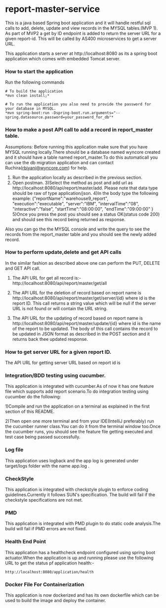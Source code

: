 # report-master-service
This is a java based Spring boot application and it will handle restful sql calls to add, delete, update and view records in the  MYSQL tables.(MVP 1).
As part of MVP2 a get by ID endpoint is added to return the server URL for a given report-id. This will be called by AS400
microservices to get a server URL.

This application starts a server at http://localhost:8080 as its a spring boot application which comes with embedded Tomcat server.

### How to  start the application

Run the following commands
```
# To build the application
*mvn clean install;*

# To run the application you also need to provide the password for your database in MYSQL.
*mvn spring-boot:run -Dspring-boot.run.arguments="--spring.datasource.password=your_password_for_db"*
```

### How to  make a post API call to add a record in report_master table.

Assumptions: Before running this application make sure that you have  MYSQL running locally.There should be a database named wyncore created and it should have a table named report_master.To do this automaticall you can use the db migration application and can contact Ruchira(rbiyani@wyncore.com) for help.

1) Run the application locally as described in the previous section.
2) Open postman.
3)Select the method as post and add url as http://localhost:8080/api/report/master/add. Please note that data type should be raw of type application/json.
4)In the body type the following example:
{"reportName":"warehouse9_report",
"execution":"executable",
"server":"IBM",
"intervalTime":"08",
"interactive":"false",
"startTime":"08:00:00",
"endTime":"09:00:00"
}
5)Once you press the post you should see a status OK(status code 200) and should see this record being returned as response.

Also you can go the the MYSQL console and write the query to see the records from the report_master table and you should see the newly added record.

### How to  perform update,delete and get API calls

In the similar fashion as described above one can perform the PUT, DELETE and GET API call.

1) The API URL for get all record is:- 
http://localhost:8080/api/report/master/get/all

2) The API URL for the deletion of record based on report name is 
http://localhost:8080/api/report/master/get/server/{id}  where id is the report ID. This call returns a string value which
will be null if the server URL is not found or will contain the URL string.

3) The API URL for the updating of record based on report name is 
http://localhost:8080/api/report/master/update/{id}  where id is the name of the report to be updated. The body of this call contains the record to be updated in JSON format as described in the POST section and it returns back thee updated response.

### How to get server URL for a given report ID.
The API URL for getting server URL  based on report id is 

### Integration/BDD testing using cucumber.

This application is integrated with cucumber.As of now it has  one feature file
which supports add report scenario.To do integration testing using cucumber do the following:

1)Compile and run the application on a terminal as explained in the first 
section of this README.

2)Then open one more terminal and from your IDE(IntelliJ preferably) run the cucumber runner class.You can do it from the terminal window too.Once the cucumber runs, you should see the
feature file getting executed and test case being passed successfully.

### Log file
This application uses logback and the app log is generated under target/logs folder with the name app.log .

### CheckStyle 

This application is integrated with checkstyle plugin to enforce coding guidelines.Currently it follows SUN's specification.
The build will fail if the checkstyle specifications are not met.

### PMD 

This application is integrated with PMD plugin to do static code analysis.The build will fail if PMD errors are not fixed.


### Health End Point

This application has a healthcheck endpoint configured using spring boot actuator.When the application is up and running please use the following URL
to get the status pf application health:-

```
http://localhost:8080/application/health
```

### Docker File For Containerization

This  application is now dockerized and has its own dockerfile which can be used to build the image and deploy the container.